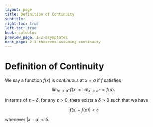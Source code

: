 ```yaml
---
layout: page
title: Definition of Continuity
subtitle: 
right-toc: true
left-toc: true
book: calculus
preview_page: 1-2-asymptotes
next_page: 2-1-theorems-assuming-continuity
---
```


# Definition of Continuity

We say a function $f(x)$ is *continuous* at $x=a$ if $f$ satisfies

$$\lim_{x\to a^+}f(x)=\lim_{x\to a^-}=f(a).$$

In terms of $\varepsilon-\delta$, for any $\varepsilon>0$, there exists a $\delta>0$ such that we have

$$|f(x)-f(a)|<\varepsilon$$

whenever $|x-a|<\delta$.